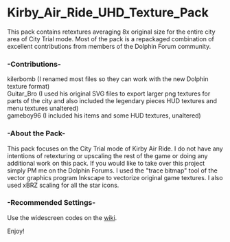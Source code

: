 # Kirby_Air_Ride_UHD_Texture_Pack
This pack contains retextures averaging 8x original size for the entire city area of City Trial mode.  Most of the pack is a repackaged combination of excellent contributions from members of the Dolphin Forum community.

<h3>-Contributions-</h3>

kilerbomb (I renamed most files so they can work with the new Dolphin texture format)<br>
Guitar_Bro (I used his original SVG files to export larger png textures for parts of the city and also included the legendary pieces HUD textures and menu textures unaltered)<br>
gameboy96 (I included his items and some HUD textures, unaltered)<br>

<h3>-About the Pack-</h3>

This pack focuses on the City Trial mode of Kirby Air Ride.  I do not have any intentions of retexturing or upscaling the rest of the game or doing any additional work on this pack.  If you would like to take over this project simply PM me on the Dolphin Forums.  I used the "trace bitmap" tool of the vector graphics program Inkscape to vectorize original game textures.  I also used xBRZ scaling for all the star icons.

<h3>-Recommended Settings-</h3>

Use the widescreen codes on the <a href="https://wiki.dolphin-emu.org/index.php?title=Kirby_Air_Ride">wiki</a>.

Enjoy!
